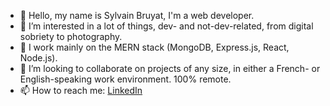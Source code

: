 - 👋 Hello, my name is Sylvain Bruyat, I'm a web developer.
- 👀 I’m interested in a lot of things, dev- and not-dev-related, from digital sobriety to photography.
- 🌱 I work mainly on the MERN stack (MongoDB, Express.js, React, Node.js).
- 💞️ I’m looking to collaborate on projects of any size, in either a French- or English-speaking work environment. 100% remote.
- 📫 How to reach me: [LinkedIn](https://www.linkedin.com/in/sylvain-bruyat/)

<!---
SylvainBruyat/SylvainBruyat is a ✨ special ✨ repository because its `README.md` (this file) appears on your GitHub profile.
You can click the Preview link to take a look at your changes.
--->

